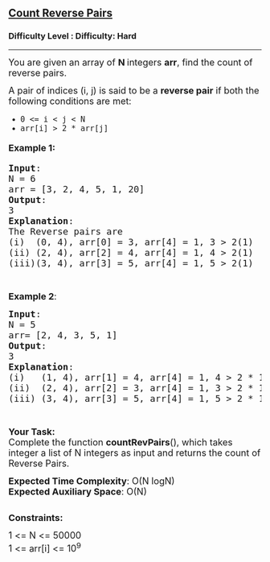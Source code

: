 <h2><a href="https://www.geeksforgeeks.org/problems/count-reverse-pairs/0">Count Reverse Pairs</a></h2><h3>Difficulty Level : Difficulty: Hard</h3><hr><div class="problems_problem_content__Xm_eO"><p><span style="font-size: 18px;">You are given an array of <strong>N </strong>integers <strong>arr</strong>, find&nbsp;the count of reverse pairs.&nbsp;</span></p>
<p><span style="font-size: 18px;">A pair of indices (i, j) is said to be a&nbsp;<strong>reverse pair</strong>&nbsp;if both the following conditions are met:</span></p>
<ul>
<li><span style="font-size: 18px;"><code>0 &lt;= i &lt; j &lt; N</code>&nbsp;</span></li>
<li><span style="font-size: 18px;"><code>arr[i] &gt; 2 * arr[j]</code></span></li>
</ul>
<h4><span style="font-size: 18px;"><strong>Example 1</strong>:</span></h4>
<pre><span style="font-size: 18px;"><strong>Input</strong>:
N = 6
arr = [3, 2, 4, 5, 1, 20]
<strong>Output</strong>:
3
<strong>Explanation</strong>:
The Reverse pairs are 
(i)  (0, 4), arr[0] = 3, arr[4] = 1, 3 &gt; 2(1) 
(ii) (2, 4), arr[2] = 4, arr[4] = 1, 4 &gt; 2(1) 
(iii)(3, 4), arr[3] = 5, arr[4] = 1, 5 &gt; 2(1) </span>
</pre>
<p>&nbsp;</p>
<p><span style="font-size: 18px;"><strong>Example 2</strong>:</span></p>
<pre><span style="font-size: 18px;"><strong>Input</strong>: 
N = 5
arr= [2, 4, 3, 5, 1]
<strong>Output</strong>: 
3
<strong>Explanation</strong>: </span>
<span style="font-size: 18px;">(i)   (1, 4), arr[1] = 4, arr[4] = 1, 4 &gt; 2 * 1
(ii)  (2, 4), arr[2] = 3, arr[4] = 1, 3 &gt; 2 * 1
(iii) (3, 4), arr[3] = 5, arr[4] = 1, 5 &gt; 2 * 1</span></pre>
<p>&nbsp;</p>
<p><span style="font-size: 18px;"><strong>Your Task:</strong><br>Complete the function <strong>countRevPairs</strong>(), which takes integer a list of N integers as input and returns the<em>&nbsp;</em>count of Reverse Pairs.</span></p>
<p><span style="font-size: 18px;"><strong>Expected Time Complexity</strong>: O(N logN)<br><strong>Expected Auxiliary Space</strong>: O(N)</span></p>
<p><br><span style="font-size: 18px;"><strong>Constraints:</strong></span></p>
<p><span style="font-size: 18px;">1 &lt;= N &lt;= 50000<br>1 &lt;= arr[i] &lt;= 10<sup>9</sup></span></p></div>